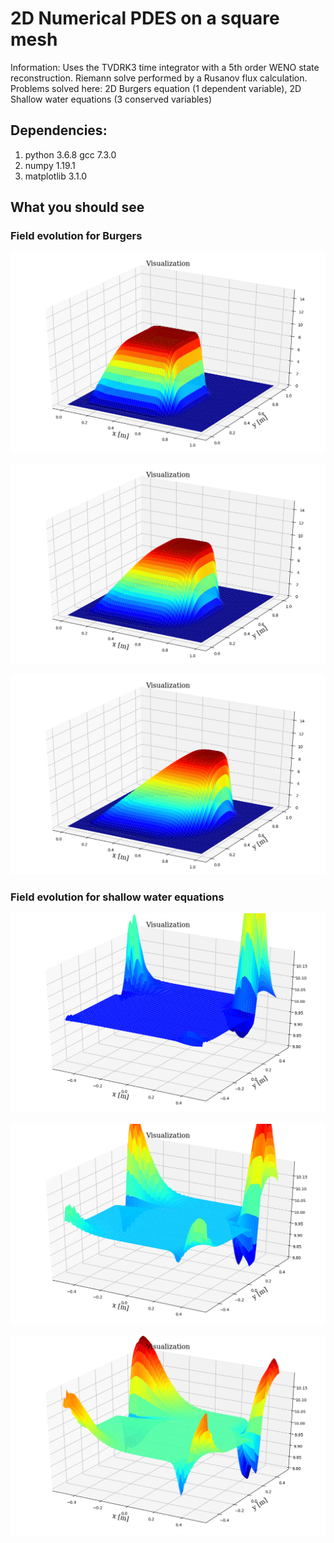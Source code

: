 # 2D Numerical PDES on a square mesh
Information:
Uses the TVDRK3 time integrator with a 5th order WENO state reconstruction.
Riemann solve performed by a Rusanov flux calculation.
Problems solved here: 2D Burgers equation (1 dependent variable), 2D Shallow water equations (3 conserved variables)

## Dependencies:
1. python 3.6.8 gcc 7.3.0
3. numpy 1.19.1
3. matplotlib 3.1.0

## What you should see

### Field evolution for Burgers
![Burgers](Burgers_1.png "Burgers")

![Burgers](Burgers_2.png "Burgers")

![Burgers](Burgers_3.png "Burgers")

### Field evolution for shallow water equations
![SWE](SWE_1.png "SWE")

![SWE](SWE_2.png "SWE")

![SWE](SWE_3.png "SWE")